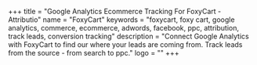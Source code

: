 +++
title = "Google Analytics Ecommerce Tracking For FoxyCart - Attributio"
name = "FoxyCart"
keywords = "foxycart, foxy cart, google analytics, commerce, ecommerce, adwords, facebook, ppc, attribution, track leads, conversion tracking"
description = "Connect Google Analytics with FoxyCart to find our where your leads are coming from. Track leads from the source - from search to ppc."
logo = ""
+++
